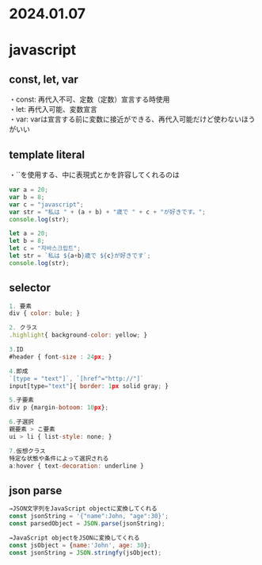 2024.01.07
=============
# javascript

## const, let, var
・const: 再代入不可、定数（定数）宣言する時使用<br>
・let: 再代入可能、変数宣言<br>
・var: varは宣言する前に変数に接近ができる、再代入可能だけど使わないほうがいい<br>

## template literal
・``を使用する、中に表現式とかを許容してくれるのは
```javascript
var a = 20;
var b = 8;
var c = "javascript";
var str = "私は " + (a + b) + "歳で " + c + "が好きです。";
console.log(str);

let a = 20;
let b = 8;
let c = "자바스크립트";
let str = `私は ${a+b}歳で ${c}が好きです`;
console.log(str);
```

## selector
```javascript
1. 要素
div { color: bule; }

2. クラス
.highlight{ background-color: yellow; }

3.ID
#header { font-size : 24px; }

4.即成
`[type = "text"]`, `[href^="http://"]`
input[type="text"]{ border: 1px solid gray; }

5.子要素
div p {margin-botoom: 10px};

6.子選択
親要素 > こ要素
ui > li { list-style: none; }

7.仮想クラス
特定な状態や条件によって選択される
a:hover { text-decoration: underline }
```

## json parse
```javascript
→JSON文字列をJavaScript objectに変換してくれる
const jsonString = '{"name":John, "age":30}';
const parsedObject = JSON.parse(jsonString);

→JavaScript objectをJSONに変換してくれる
const jsObject = {name:'John', age: 30};
const jsonString = JSON.stringfy(jsObject);

```
